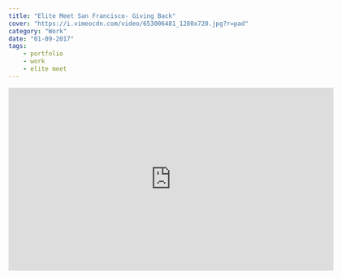 ```yaml
---
title: "Elite Meet San Francisco- Giving Back"
cover: "https://i.vimeocdn.com/video/653006481_1280x720.jpg?r=pad"
category: "Work"
date: "01-09-2017"
tags:
    - portfolio
    - work
    - elite meet
---
```

<iframe src="https://player.vimeo.com/video/232044990" width="640" height="360" frameborder="0" webkitallowfullscreen mozallowfullscreen allowfullscreen></iframe>